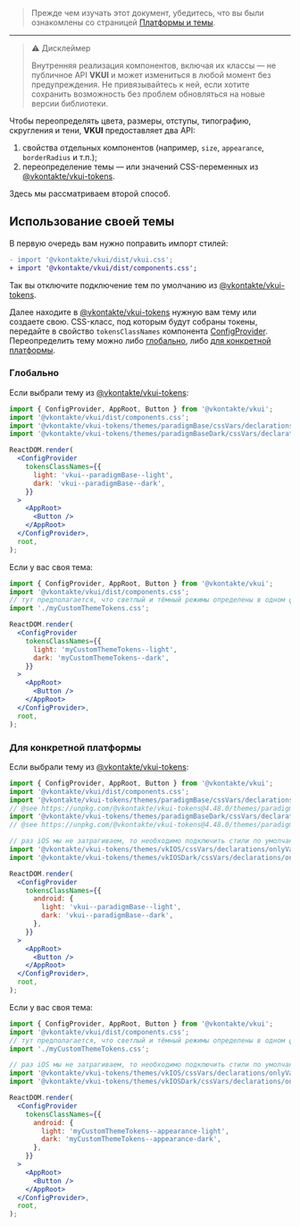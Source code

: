 > Прежде чем изучать этот документ, убедитесь, что вы были ознакомлены со страницей [Платформы и темы](#/PlatformsAndThemes).

<hr/>

> ⚠ Дисклеймер
>
> Внутренняя реализация компонентов, включая их классы — не публичное API **VKUI** и может
> измениться в любой момент без предупреждения. Не привязывайтесь к ней, если хотите сохранить
> возможность без проблем обновляться на новые версии библиотеки.

Чтобы переопределять цвета, размеры, отступы, типографию, скругления и тени, **VKUI** предоставляет
два API:

1. свойства отдельных компонентов (например, `size`, `appearance`, `borderRadius` и т.п.);
2. переопределение темы — или значений CSS-переменных из [@vkontakte/vkui-tokens](https://github.com/VKCOM/vkui-tokens).

Здесь мы рассматриваем второй способ.

## Использование своей темы

В первую очередь вам нужно поправить импорт стилей:

```diff
- import '@vkontakte/vkui/dist/vkui.css';
+ import '@vkontakte/vkui/dist/components.css';
```

Так вы отключите подключение тем по умолчанию из [@vkontakte/vkui-tokens](https://github.com/VKCOM/vkui-tokens).

Далее находите в [@vkontakte/vkui-tokens](https://github.com/VKCOM/vkui-tokens) нужную вам тему или
создаете свою. CSS-класс, под которым будут собраны токены, передайте в свойство `tokensClassNames`
компонента [ConfigProvider](#/ConfigProvider). Переопределить тему можно либо <a href="{{anchor}}">глобально</a>,
либо <a href="{{anchor}}">для конкретной платформы</a>.

### Глобально

Если выбрали тему из [@vkontakte/vkui-tokens](https://github.com/VKCOM/vkui-tokens):

```jsx static
import { ConfigProvider, AppRoot, Button } from '@vkontakte/vkui';
import '@vkontakte/vkui/dist/components.css';
import '@vkontakte/vkui-tokens/themes/paradigmBase/cssVars/declarations/onlyVariables.css';
import '@vkontakte/vkui-tokens/themes/paradigmBaseDark/cssVars/declarations/onlyVariablesLocal.css';

ReactDOM.render(
  <ConfigProvider
    tokensClassNames={{
      light: 'vkui--paradigmBase--light',
      dark: 'vkui--paradigmBase--dark',
    }}
  >
    <AppRoot>
      <Button />
    </AppRoot>
  </ConfigProvider>,
  root,
);
```

Если у вас своя тема:

```jsx static
import { ConfigProvider, AppRoot, Button } from '@vkontakte/vkui';
import '@vkontakte/vkui/dist/components.css';
// тут предполагается, что светлый и тёмный режимы определены в одном файле
import './myCustomThemeTokens.css';

ReactDOM.render(
  <ConfigProvider
    tokensClassNames={{
      light: 'myCustomThemeTokens--light',
      dark: 'myCustomThemeTokens--dark',
    }}
  >
    <AppRoot>
      <Button />
    </AppRoot>
  </ConfigProvider>,
  root,
);
```

### Для конкретной платформы

Если выбрали тему из [@vkontakte/vkui-tokens](https://github.com/VKCOM/vkui-tokens):

```jsx static
import { ConfigProvider, AppRoot, Button } from '@vkontakte/vkui';
import '@vkontakte/vkui/dist/components.css';
import '@vkontakte/vkui-tokens/themes/paradigmBase/cssVars/declarations/onlyVariables.css'; // базовая тема должна подключаться через `:root`, поэтому здесь импортируется `onlyVariables.css`, где токены навешиваются через псевдокласс `:root`
// @see https://unpkg.com/@vkontakte/vkui-tokens@4.48.0/themes/paradigmBase/cssVars/declarations/onlyVariables.css
import '@vkontakte/vkui-tokens/themes/paradigmBaseDark/cssVars/declarations/onlyVariablesLocal.css'; // остальные должны быть завязаны на CSS класс, поэтому здесь импортируется `onlyVariablesLocal.css` где токены навешиваются через класс темы `.vkui--paradigmBase--dark`.
// @see https://unpkg.com/@vkontakte/vkui-tokens@4.48.0/themes/paradigmBaseDark/cssVars/declarations/onlyVariablesLocal.css

// раз iOS мы не затрагиваем, то необходимо подключить стили по умолчанию
import '@vkontakte/vkui-tokens/themes/vkIOS/cssVars/declarations/onlyVariablesLocal.css';
import '@vkontakte/vkui-tokens/themes/vkIOSDark/cssVars/declarations/onlyVariablesLocal.css';

ReactDOM.render(
  <ConfigProvider
    tokensClassNames={{
      android: {
        light: 'vkui--paradigmBase--light',
        dark: 'vkui--paradigmBase--dark',
      },
    }}
  >
    <AppRoot>
      <Button />
    </AppRoot>
  </ConfigProvider>,
  root,
);
```

Если у вас своя тема:

```jsx static
import { ConfigProvider, AppRoot, Button } from '@vkontakte/vkui';
import '@vkontakte/vkui/dist/components.css';
// тут предполагается, что светлый и тёмный режимы определены в одном файле
import './myCustomThemeTokens.css';

// раз iOS мы не затрагиваем, то необходимо подключить стили по умолчанию
import '@vkontakte/vkui-tokens/themes/vkIOS/cssVars/declarations/onlyVariablesLocal.css';
import '@vkontakte/vkui-tokens/themes/vkIOSDark/cssVars/declarations/onlyVariablesLocal.css';

ReactDOM.render(
  <ConfigProvider
    tokensClassNames={{
      android: {
        light: 'myCustomThemeTokens--appearance-light',
        dark: 'myCustomThemeTokens--appearance-dark',
      },
    }}
  >
    <AppRoot>
      <Button />
    </AppRoot>
  </ConfigProvider>,
  root,
);
```
